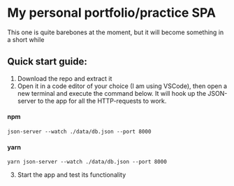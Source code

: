 # My personal portfolio/practice SPA

This one is quite barebones at the moment, but it will become something in a short while

## Quick start guide:

1. Download the repo and extract it 
2. Open it in a code editor of your choice (I am using VSCode), then open a new terminal and execute the command below. It will hook up the JSON-server to the app for all the HTTP-requests to work.

#### npm
```
json-server --watch ./data/db.json --port 8000
```

#### yarn
```
yarn json-server --watch ./data/db.json --port 8000
```

3. Start the app and test its functionality
